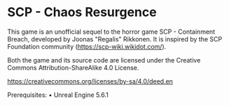 # SCP - Chaos Resurgence

This game is an unofficial sequel to the horror game SCP - Containment Breach, developed by Joonas "Regalis" Rikkonen.
It is inspired by the SCP Foundation community (https://scp-wiki.wikidot.com/).

Both the game and its source code are licensed under the Creative Commons Attribution-ShareAlike 4.0 License.

https://creativecommons.org/licenses/by-sa/4.0/deed.en

Prerequisites:
•	Unreal Engine 5.6.1